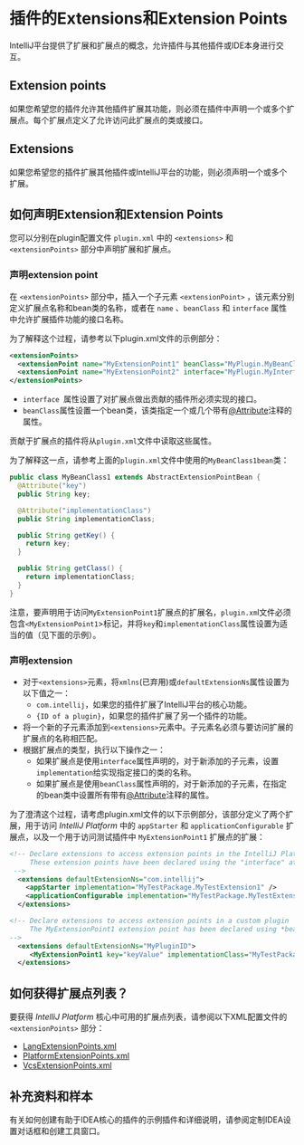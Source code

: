# 插件的Extensions和Extension Points
IntelliJ平台提供了扩展和扩展点的概念，允许插件与其他插件或IDE本身进行交互。  

## Extension points
如果您希望您的插件允许其他插件扩展其功能，则必须在插件中声明一个或多个扩展点。每个扩展点定义了允许访问此扩展点的类或接口。  

## Extensions
如果您希望您的插件扩展其他插件或IntelliJ平台的功能，则必须声明一个或多个扩展。  

## 如何声明Extension和Extension Points
您可以分别在plugin配置文件 ```plugin.xml``` 中的 ```<extensions>``` 和 ```<extensionPoints>``` 部分中声明扩展和扩展点。

### 声明extension point
在 ```<extensionPoints>``` 部分中，插入一个子元素 ```<extensionPoint>``` ，该元素分别定义扩展点名称和bean类的名称，或者在 ```name``` 、```beanClass``` 和 ```interface``` 属性中允许扩展插件功能的接口名称。  

为了解释这个过程，请参考以下plugin.xml文件的示例部分：  
```xml
<extensionPoints>
  <extensionPoint name="MyExtensionPoint1" beanClass="MyPlugin.MyBeanClass1">
  <extensionPoint name="MyExtensionPoint2" interface="MyPlugin.MyInterface">
</extensionPoints>
```  

- ```interface ```属性设置了对扩展点做出贡献的插件所必须实现的接口。  
- ```beanClass```属性设置一个bean类，该类指定一个或几个带有[@Attribute](https://upsource.jetbrains.com/idea-ce/file/idea-ce-a7b3d4e9e48efbd4ac75105e9737cea25324f11e/xml/dom-openapi/src/com/intellij/util/xml/Attribute.java)注释的属性。  

贡献于扩展点的插件将从```plugin.xml```文件中读取这些属性。   

为了解释这一点，请参考上面的```plugin.xml```文件中使用的```MyBeanClass1bean```类：  

```java
public class MyBeanClass1 extends AbstractExtensionPointBean {
  @Attribute("key")
  public String key;

  @Attribute("implementationClass")
  public String implementationClass;

  public String getKey() {
    return key;
  }

  public String getClass() {
    return implementationClass;
  }
}
```  

注意，要声明用于访问```MyExtensionPoint1```扩展点的扩展名，```plugin.xm```l文件必须包含```<MyExtensionPoint1```>标记，并将```key```和```implementationClass```属性设置为适当的值（见下面的示例）。  

### 声明extension
- 对于```<extensions>```元素，将```xmlns```(已弃用)或```defaultExtensionNs```属性设置为以下值之一：  
  - ```com.intellij```，如果您的插件扩展了IntelliJ平台的核心功能。  
  - ```{ID of a plugin}```，如果您的插件扩展了另一个插件的功能。   
- 将一个新的子元素添加到```<extensions>```元素中。子元素名必须与要访问扩展的扩展点的名称相匹配。  
- 根据扩展点的类型，执行以下操作之一：
  - 如果扩展点是使用```interface```属性声明的，对于新添加的子元素，设置```implementation```给实现指定接口的类的名称。
  - 如果扩展点是使用```beanClass```属性声明的，对于新添加的子元素，在指定的bean类中设置所有带有[@Attribute](https://upsource.jetbrains.com/idea-ce/file/idea-ce-a7b3d4e9e48efbd4ac75105e9737cea25324f11e/xml/dom-openapi/src/com/intellij/util/xml/Attribute.java)注释的属性。  

为了澄清这个过程，请考虑plugin.xml文件的以下示例部分，该部分定义了两个扩展，用于访问 *IntelliJ Platform* 中的 ```appStarter``` 和 ```applicationConfigurable``` 扩展点，以及一个用于访问测试插件中 ```MyExtensionPoint1``` 扩展点的扩展：  

```xml
<!-- Declare extensions to access extension points in the IntelliJ Platform.
     These extension points have been declared using the "interface" attribute.
 -->
  <extensions defaultExtensionNs="com.intellij">
    <appStarter implementation="MyTestPackage.MyTestExtension1" />
    <applicationConfigurable implementation="MyTestPackage.MyTestExtension2" />
  </extensions>

<!-- Declare extensions to access extension points in a custom plugin
     The MyExtensionPoint1 extension point has been declared using *beanClass* attribute.
-->
  <extensions defaultExtensionNs="MyPluginID">
     <MyExtensionPoint1 key="keyValue" implementationClass="MyTestPackage.MyClassImpl"></MyExtensionPoint1>
  </extensions>
```

## 如何获得扩展点列表？
要获得 *IntelliJ Platform* 核心中可用的扩展点列表，请参阅以下XML配置文件的 ```<extensionPoints>``` 部分：  
- [LangExtensionPoints.xml](https://upsource.jetbrains.com/idea-ce/file/idea-ce-a7b3d4e9e48efbd4ac75105e9737cea25324f11e/platform/platform-resources/src/META-INF/LangExtensionPoints.xml)
- [PlatformExtensionPoints.xml](https://upsource.jetbrains.com/idea-ce/file/idea-ce-a7b3d4e9e48efbd4ac75105e9737cea25324f11e/platform/platform-resources/src/META-INF/PlatformExtensionPoints.xml)
- [VcsExtensionPoints.xml](https://upsource.jetbrains.com/idea-ce/file/idea-ce-a7b3d4e9e48efbd4ac75105e9737cea25324f11e/platform/platform-resources/src/META-INF/VcsExtensionPoints.xml)  

## 补充资料和样本
有关如何创建有助于IDEA核心的插件的示例插件和详细说明，请参阅定制IDEA设置对话框和创建工具窗口。
